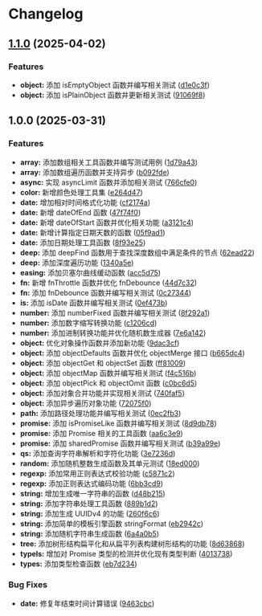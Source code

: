 # Changelog

## [1.1.0](https://github.com/cloudcome/utils/compare/v1.0.0...v1.1.0) (2025-04-02)


### Features

* **object:** 添加 isEmptyObject 函数并编写相关测试 ([d1e0c3f](https://github.com/cloudcome/utils/commit/d1e0c3f6561fae86463db164d2c19e44c4a06103))
* **object:** 添加 isPlainObject 函数并更新相关测试 ([91069f8](https://github.com/cloudcome/utils/commit/91069f8162c58c8b047e69de3f8b84da17502485))

## 1.0.0 (2025-03-31)


### Features

* **array:** 添加数组相关工具函数并编写测试用例 ([1d79a43](https://github.com/cloudcome/utils/commit/1d79a434d017344773557c249c0c42e1b5f297a5))
* **array:** 添加数组遍历函数并支持异步 ([b092fde](https://github.com/cloudcome/utils/commit/b092fde20880f9c68f9c96e1183af1e85914484a))
* **async:** 实现 asyncLimit 函数并添加相关测试 ([766cfe0](https://github.com/cloudcome/utils/commit/766cfe0b1d7754d30622d0ccf5585d9c54294a44))
* **color:** 新增颜色处理工具集 ([e264d47](https://github.com/cloudcome/utils/commit/e264d4708f68a4fd928e3e07bf2be8458935fbdf))
* **date:** 增加相对时间格式化功能 ([cf2174a](https://github.com/cloudcome/utils/commit/cf2174a1ba434be6f9ff1a042fea9428a8238ad1))
* **date:** 新增 dateOfEnd 函数 ([47f74f0](https://github.com/cloudcome/utils/commit/47f74f06515dea7942adcf38290c4721c79bb9e2))
* **date:** 新增 dateOfStart 函数并优化相关功能 ([a3121c4](https://github.com/cloudcome/utils/commit/a3121c4c52fde42500a60fe4697e03e21c26d65b))
* **date:** 新增计算指定日期天数的函数 ([05f9ad1](https://github.com/cloudcome/utils/commit/05f9ad1a0935e86a5a61735c9571334dd65d3b90))
* **date:** 添加日期处理工具函数 ([8f93e25](https://github.com/cloudcome/utils/commit/8f93e2553711ab7cb7381231780d7023fcb933f5))
* **deep:** 添加 deepFind 函数用于查找深度数组中满足条件的节点 ([62ead22](https://github.com/cloudcome/utils/commit/62ead2271dbabe6f2fe6e91f719a4ec14af7b77d))
* **deep:** 添加深度遍历功能 ([1340a5e](https://github.com/cloudcome/utils/commit/1340a5e12f7a627b6d6dd785f12f3dae4487daa6))
* **easing:** 添加贝塞尔曲线缓动函数 ([acc5d75](https://github.com/cloudcome/utils/commit/acc5d756e3944c975512bde3355f9cf776f84d62))
* **fn:** 新增 fnThrottle 函数并优化 fnDebounce ([44d7c32](https://github.com/cloudcome/utils/commit/44d7c32e05d6944a0c8b9c396e145721cce8ead0))
* **fn:** 添加 fnDebounce 函数并编写相关测试 ([0c27344](https://github.com/cloudcome/utils/commit/0c2734458e599cac373e1d093662fb6d0a69afd9))
* **is:** 添加 isDate 函数并编写相关测试 ([0ef473b](https://github.com/cloudcome/utils/commit/0ef473ba168c7fa577d446e1eb249c5e480c1887))
* **number:** 添加 numberFixed 函数并编写相关测试 ([8f292a1](https://github.com/cloudcome/utils/commit/8f292a1027f94002160c76b5e0cab6cba9befa94))
* **number:** 添加数字缩写转换功能 ([c1206cd](https://github.com/cloudcome/utils/commit/c1206cd9f4da75d4cb6c9e8e22d5be15971837c6))
* **number:** 添加进制转换功能并优化随机数生成器 ([7e6a142](https://github.com/cloudcome/utils/commit/7e6a142ab491b027c98a533e26c8a7c616c36ba0))
* **object:** 优化对象操作函数并添加新功能 ([9dac3cf](https://github.com/cloudcome/utils/commit/9dac3cfa568b5e47eae1d6aad163e4dd91dafd2f))
* **object:** 添加 objectDefaults 函数并优化 objectMerge 接口 ([b665dc4](https://github.com/cloudcome/utils/commit/b665dc446c9be95da2fb4d0ea3fb57718290ee5b))
* **object:** 添加 objectGet 和 objectSet 函数 ([ff81009](https://github.com/cloudcome/utils/commit/ff8100962646c25988115c2e9fefed5f0075e015))
* **object:** 添加 objectMap 函数并编写相关测试 ([f4c516b](https://github.com/cloudcome/utils/commit/f4c516b68c1e73e41ab8dee7a5464b53fdf45fd6))
* **object:** 添加 objectPick 和 objectOmit 函数 ([c0bc6d5](https://github.com/cloudcome/utils/commit/c0bc6d573a6ed45b67406057a165b2e8b858ceea))
* **object:** 添加对象合并功能并实现相关测试 ([740faf5](https://github.com/cloudcome/utils/commit/740faf5afbef08242405f4c5576f214253a76845))
* **object:** 添加异步遍历对象功能 ([72075f0](https://github.com/cloudcome/utils/commit/72075f095ed0b71a011786168aedd8c96c375cc9))
* **path:** 添加路径处理功能并编写相关测试 ([0ec2fb3](https://github.com/cloudcome/utils/commit/0ec2fb3a1feaf3c2cf956bedb6d95b5d7c9d18e2))
* **promise:** 添加 isPromiseLike 函数并编写相关测试 ([8d9db78](https://github.com/cloudcome/utils/commit/8d9db783c10b95e3981ca19161cd91f730192afc))
* **promise:** 添加 Promise 相关的工具函数 ([aa6c3e9](https://github.com/cloudcome/utils/commit/aa6c3e9f25abf8dd9565f3a93644c45ae123ec4a))
* **promise:** 添加 sharedPromise 函数并编写相关测试 ([b39a99e](https://github.com/cloudcome/utils/commit/b39a99e3b46d364e3023e58748752ad8297017ba))
* **qs:** 添加查询字符串解析和字符化功能 ([3e7236d](https://github.com/cloudcome/utils/commit/3e7236d6531e491c1e8d39f0059cc8acae63d3d0))
* **random:** 添加随机整数生成函数及其单元测试 ([18ed000](https://github.com/cloudcome/utils/commit/18ed000b396e636e0d0c4028bfbf2c7456a13c95))
* **regexp:** 添加常用正则表达式校验功能 ([c5871c2](https://github.com/cloudcome/utils/commit/c5871c23fc1e6956ff3fbbc59e8378aa08fa7cfa))
* **regexp:** 添加正则表达式编码功能 ([6bb3cd9](https://github.com/cloudcome/utils/commit/6bb3cd9f3cbc3c948f160abdcbf15f060ec55bba))
* **string:** 增加生成唯一字符串的函数 ([d48b215](https://github.com/cloudcome/utils/commit/d48b215e14835c44ba7195ee510f12dc640716c7))
* **string:** 添加字符串处理工具函数 ([889b1d2](https://github.com/cloudcome/utils/commit/889b1d2dbf80e6448e1d1aa50fcc45db09d7d657))
* **string:** 添加生成 UUIDv4 的功能 ([260f6c6](https://github.com/cloudcome/utils/commit/260f6c6dff0770ba0cad05053f1f59d4ee6147df))
* **string:** 添加简单的模板引擎函数 stringFormat ([eb2942c](https://github.com/cloudcome/utils/commit/eb2942ce502ba12b1e714f17483dc32db95f6cf2))
* **string:** 添加随机字符串生成函数 ([6a4a0b5](https://github.com/cloudcome/utils/commit/6a4a0b52869538a92f055b879baced30a634df82))
* **tree:** 添加树形结构扁平化和从扁平列表构建树形结构的功能 ([8d63868](https://github.com/cloudcome/utils/commit/8d63868c298856d3373b9275bcff20d9c96ccd01))
* **typeIs:** 增加对 Promise 类型的检测并优化现有类型判断 ([4013738](https://github.com/cloudcome/utils/commit/40137387f45bb89a0bc6924d2a9b363b8eb193f3))
* **types:** 添加类型检查函数 ([eb7d234](https://github.com/cloudcome/utils/commit/eb7d2344b2270b2b025a465c8d6afb54f4260c94))


### Bug Fixes

* **date:** 修复年结束时间计算错误 ([9463cbc](https://github.com/cloudcome/utils/commit/9463cbcd5095553026b63858d75b353a10230b60))
